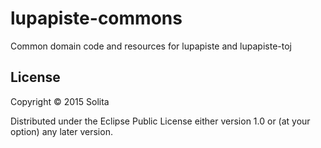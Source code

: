 # lupapiste-commons

Common domain code and resources for lupapiste and lupapiste-toj

## License

Copyright © 2015 Solita

Distributed under the Eclipse Public License either version 1.0 or (at
your option) any later version.
